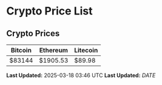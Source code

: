 # Crypto Price List

## Crypto Prices
| Bitcoin | Ethereum | Litecoin |
| ------- | -------- | -------- |
| $83144 | $1905.53 | $89.98 |
**Last Updated:** 2025-03-18 03:46 UTC
**Last Updated:** $DATE$
